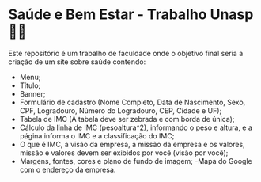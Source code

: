 # Saúde e Bem Estar - Trabalho Unasp :man_technologist:

Este repositório é um trabalho de faculdade onde o objetivo final seria a criação de um site sobre saúde contendo:

- Menu;
- Título;
- Banner;
- Formulário de cadastro (Nome Completo, Data de Nascimento, Sexo, CPF, Logradouro, Número do Logradouro, CEP, Cidade e UF);
- Tabela de IMC (A tabela deve ser zebrada e com borda de única);
- Cálculo da linha de IMC (pesoaltura^2), informando o peso e altura, e a página informa o IMC e a classificação do IMC;
- O que é IMC, a visão da empresa, a missão da empresa e os valores, missão e valores devem ser exibidos por você (visão por você);
- Margens, fontes, cores e plano de fundo de imagem;
-Mapa do Google com o endereço da empresa.
